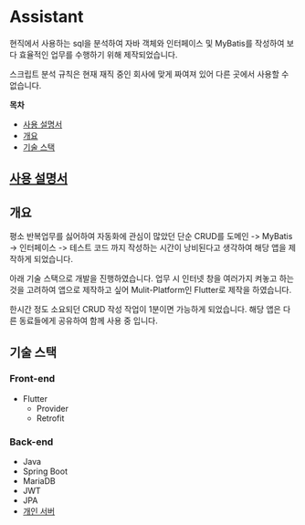 # Assistant

현직에서 사용하는 sql을 분석하여 자바 객체와 인터페이스 및 MyBatis를 작성하여 보다 효율적인 업무를 수행하기 위해 제작되었습니다.

스크립트 분석 규칙은 현재 재직 중인 회사에 맞게 짜여져 있어 다른 곳에서 사용할 수 없습니다.

**목차**

- [사용 설명서](#사용-설명서)
- [개요](#사용-설명)
- [기술 스택](#기술-스택)

## [사용 설명서](https://docs.moseoh.xyz)

## 개요

평소 반복업무를 싫어하여 자동화에 관심이 많았던 단순 CRUD를 도메인 -> MyBatis -> 인터페이스 -> 테스트 코드 까지 작성하는 시간이 낭비된다고 생각하여 해당 앱을 제작하게 되었습니다.

아래 기술 스택으로 개발을 진행하였습니다. 업무 시 인터넷 창을 여러가지 켜놓고 하는 것을 고려하여 앱으로 제작하고 싶어 Mulit-Platform인 Flutter로 제작을 하였습니다.

한시간 정도 소요되던 CRUD 작성 작업이 1분이면 가능하게 되었습니다. 해당 앱은 다른 동료들에게 공유하여 함께 사용 중 입니다.

## 기술 스택

### Front-end

- Flutter
  - Provider
  - Retrofit

### Back-end

- Java
- Spring Boot
- MariaDB
- JWT
- JPA
- [개인 서버](https://moseoh.notion.site/94b5ae6b45744265a533d9a1daa6c280)
